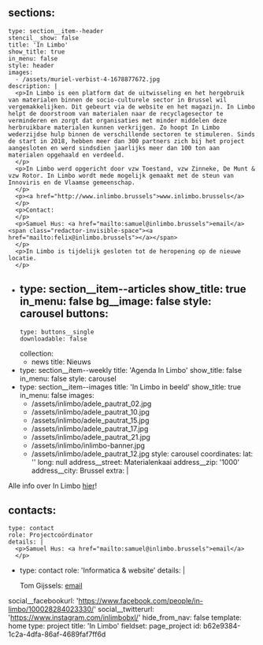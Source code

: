 sections:
  -
    type: section__item--header
    stencil__show: false
    title: 'In Limbo'
    show_title: true
    in_menu: false
    style: header
    images:
      - /assets/muriel-verbist-4-1678877672.jpg
    description: |
      <p>In Limbo is een platform dat de uitwisseling en het hergebruik van materialen binnen de socio-culturele sector in Brussel wil vergemakkelijken. Dit gebeurt via de website en het magazijn. In Limbo helpt de doorstroom van materialen naar de recyclagesector te verminderen en zorgt dat organisaties met minder middelen deze herbruikbare materialen kunnen verkrijgen. Zo hoopt In Limbo wederzijdse hulp binnen de verschillende sectoren te stimuleren. Sinds de start in 2018, hebben meer dan 300 partners zich bij het project aangesloten en werd sindsdien jaarlijks meer dan 100 ton aan materialen opgehaald en verdeeld.
      </p>
      <p>In Limbo werd opgericht door vzw Toestand, vzw Zinneke, De Munt & vzw Rotor. In Limbo wordt mede mogelijk gemaakt met de steun van Innoviris en de Vlaamse gemeenschap.
      </p>
      <p><a href="http://www.inlimbo.brussels">www.inlimbo.brussels</a>
      </p>
      <p>Contact:
      </p>
      <p>Samuel Hus: <a href="mailto:samuel@inlimbo.brussels">email</a><span class="redactor-invisible-space"><a href="mailto:felix@inlimbo.brussels"></a></span>
      </p>
      <p>In Limbo is tijdelijk gesloten tot de heropening op de nieuwe locatie.
      </p>
      
  -
    type: section__item--articles
    show_title: true
    in_menu: false
    bg__image: false
    style: carousel
    buttons:
      -
        type: buttons__single
        downloadable: false
    collection:
      - news
    title: Nieuws
  -
    type: section__item--weekly
    title: 'Agenda In Limbo'
    show_title: false
    in_menu: false
    style: carousel
  -
    type: section__item--images
    title: 'In Limbo in beeld'
    show_title: true
    in_menu: false
    images:
      - /assets/inlimbo/adele_pautrat_02.jpg
      - /assets/inlimbo/adele_pautrat_10.jpg
      - /assets/inlimbo/adele_pautrat_15.jpg
      - /assets/inlimbo/adele_pautrat_17.jpg
      - /assets/inlimbo/adele_pautrat_21.jpg
      - /assets/inlimbo/inlimbo-banner.jpg
      - /assets/inlimbo/adele_pautrat_12.jpg
    style: carousel
coordinates:
  lat: ''
  long: null
address__street: Materialenkaai
address__zip: '1000'
address__city: Brussel
extra: |
  <p>Alle info over In Limbo <a href="http://www.inlimbo.brussels">hier</a>!
  </p>
  
contacts:
  -
    type: contact
    role: Projectcoördinator
    details: |
      <p>Samuel Hus: <a href="mailto:samuel@inlimbo.brussels">email</a>
      </p>
      
  -
    type: contact
    role: 'Informatica & website'
    details: |
      <p>Tom Gijssels: <a href="mailto:tom@toestand.be">email</a>
      </p>
      
social__facebookurl: 'https://www.facebook.com/people/in-limbo/100028284023330/'
social__twitterurl: 'https://www.instagram.com/inlimbobxl/'
hide_from_nav: false
template: home
type: project
title: 'In Limbo'
fieldset: page_project
id: b62e9384-1c2a-4dfa-86af-4689faf7ff6d
